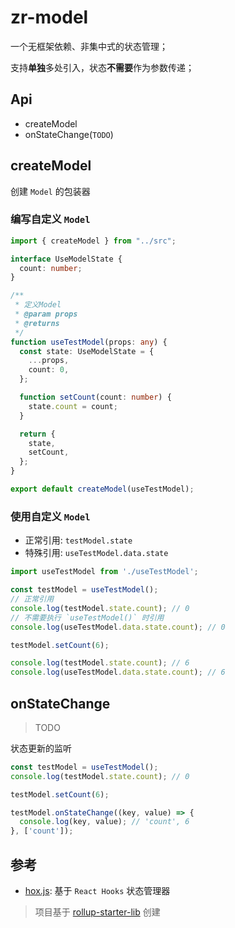 # zr-model

一个无框架依赖、非集中式的状态管理；

支持**单独**多处引入，状态**不需要**作为参数传递；


## Api
- createModel
- onStateChange(`TODO`)


## createModel
创建 `Model` 的包装器


### 编写自定义 `Model`

```ts
import { createModel } from "../src";

interface UseModelState {
  count: number;
}

/**
 * 定义Model
 * @param props
 * @returns
 */
function useTestModel(props: any) {
  const state: UseModelState = {
    ...props,
    count: 0,
  };

  function setCount(count: number) {
    state.count = count;
  }

  return {
    state,
    setCount,
  };
}

export default createModel(useTestModel);
```

### 使用自定义 `Model`

- 正常引用: `testModel.state`
- 特殊引用: `useTestModel.data.state`

```ts
import useTestModel from './useTestModel';

const testModel = useTestModel();
// 正常引用
console.log(testModel.state.count); // 0
// 不需要执行 `useTestModel()` 时引用
console.log(useTestModel.data.state.count); // 0

testModel.setCount(6);

console.log(testModel.state.count); // 6
console.log(useTestModel.data.state.count); // 6
```


## onStateChange
> TODO

状态更新的监听

```ts
const testModel = useTestModel();
console.log(testModel.state.count); // 0

testModel.setCount(6);

testModel.onStateChange((key, value) => {
  console.log(key, value); // 'count', 6
}, ['count']);
```



## 参考
- [hox.js](https://github.com/umijs/hox): 基于 `React Hooks` 状态管理器


> 项目基于 [rollup-starter-lib](https://github.com/rollup/rollup-starter-lib) 创建
